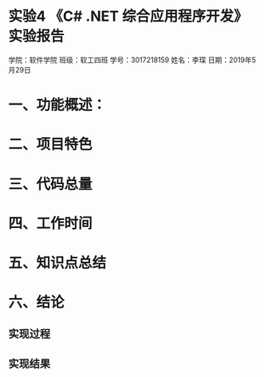 # 实验4 《C# .NET 综合应用程序开发》实验报告
学院：软件学院  班级：软工四班   学号：3017218159   姓名：李琛
日期：2019年5月29日
# 一、功能概述：
  
# 二、项目特色

# 三、代码总量

# 四、工作时间

# 五、知识点总结

# 六、结论
## 实现过程
 
## 实现结果
